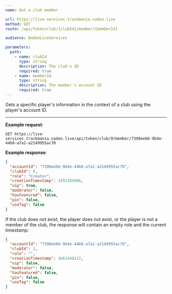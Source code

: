 ```yaml
---
name: Get a club member

url: https://live-services.trackmania.nadeo.live
method: GET
route: /api/token/club/{clubId}/member/{memberId}

audience: NadeoLiveServices

parameters:
  path:
    - name: clubId
      type: string
      description: The club's ID
      required: true
    - name: memberId
      type: string
      description: The member's account ID
      required: true
---
```


Gets a specific player's information in the context of a club using the player's account ID.

---

**Example request**:
```plain
GET https://live-services.trackmania.nadeo.live/api/token/club/9/member/7398eeb6-9b4e-44b8-a7a1-a2149955ac70
```

**Example response**:
```json
{
  "accountId": "7398eeb6-9b4e-44b8-a7a1-a2149955ac70",
  "clubId": 9,
  "role": "Creator",
  "creationTimestamp": 1591385606,
  "vip": true,
  "moderator": false,
  "hasFeatured": false,
  "pin": false,
  "useTag": false
}
```

If the club does not exist, the player does not exist, or the player is not a member of the club, the response will contain an empty role and the current timestamp:

```json
{
  "accountId": "7398eeb6-9b4e-44b8-a7a1-a2149955ac70",
  "clubId": 1,
  "role": "",
  "creationTimestamp": 1661449122,
  "vip": false,
  "moderator": false,
  "hasFeatured": false,
  "pin": false,
  "useTag": false
}
```
